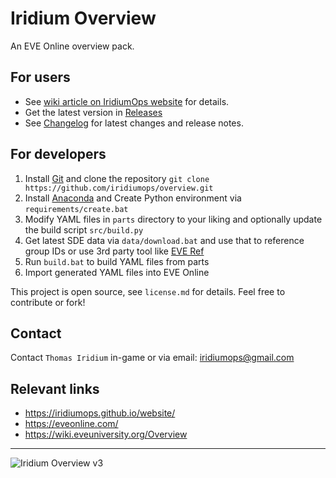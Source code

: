 # Iridium Overview

An EVE Online overview pack.

## For users

- See [wiki article on IridiumOps website](https://iridiumops.github.io/website/#!/website/wiki/overview.md) for details.
- Get the latest version in [Releases](https://github.com/iridiumops/overview/releases)
- See [Changelog](https://github.com/iridiumops/overview/blob/main/changelog.md) for latest changes and release notes.

## For developers

1) Install [Git](https://git-scm.com/) and clone the repository `git clone https://github.com/iridiumops/overview.git`
2) Install [Anaconda](https://www.anaconda.com/) and Create Python environment via `requirements/create.bat`
3) Modify YAML files in `parts` directory to your liking and optionally update the build script `src/build.py`
4) Get latest SDE data via `data/download.bat` and use that to reference group IDs or use 3rd party tool like [EVE Ref](https://everef.net/)
5) Run `build.bat` to build YAML files from parts
6) Import generated YAML files into EVE Online

This project is open source, see `license.md` for details. Feel free to contribute or fork!

## Contact

Contact `Thomas Iridium` in-game or via email: <iridiumops@gmail.com>

## Relevant links

- https://iridiumops.github.io/website/
- https://eveonline.com/
- https://wiki.eveuniversity.org/Overview

---

![Iridium Overview v3](https://i.imgur.com/aSXYzO9.jpeg)